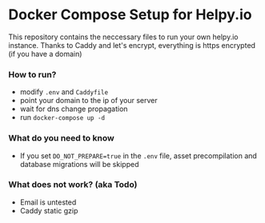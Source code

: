 # Docker Compose Setup for Helpy.io

This repository contains the neccessary files to run your own helpy.io instance. Thanks to Caddy and let's encrypt, everything is https encrypted (if you have a domain)

### How to run?
- modify `.env` and `Caddyfile`
- point your domain to the ip of your server
- wait for dns change propagation
- run `docker-compose up -d`

### What do you need to know
- If you set `DO_NOT_PREPARE=true` in the `.env` file, asset precompilation and database migrations will be skipped

### What does not work? (aka Todo)
- Email is untested
- Caddy static gzip
